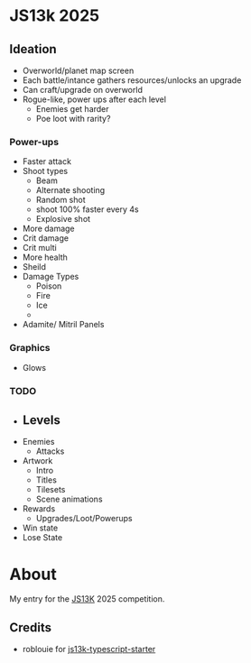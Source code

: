 # JS13k 2025

## Ideation

- Overworld/planet map screen
- Each battle/intance gathers resources/unlocks an upgrade
- Can craft/upgrade on overworld
- Rogue-like, power ups after each level
  - Enemies get harder
  - Poe loot with rarity?

### Power-ups

- Faster attack
- Shoot types
  - Beam
  - Alternate shooting
  - Random shot
  - shoot 100% faster every 4s
  - Explosive shot
- More damage
- Crit damage
- Crit multi
- More health
- Sheild
- Damage Types
  - Poison
  - Fire
  - Ice
  -
- Adamite/ Mitril Panels

### Graphics

- Glows

### TODO

- Levels
  -
- Enemies
  - Attacks
- Artwork
  - Intro
  - Titles
  - Tilesets
  - Scene animations
- Rewards
  - Upgrades/Loot/Powerups
- Win state
- Lose State

# About

My entry for the [JS13K](https://js13kgames.com/) 2025 competition.

## Credits

- roblouie for [js13k-typescript-starter](https://github.com/roblouie/js13k-typescript-starter)
